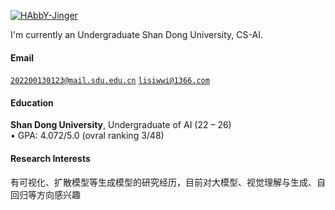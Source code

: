 [![HAbbY-Jinger](https://img.shields.io/badge/HAbbY-Jinger-github-blue?logo=github)](https://github.com/HAbbY-Jinger)

I'm currently an Undergraduate Shan Dong University, CS-AI.

#### Email  
<code>202200130123@mail.sdu.edu.cn</code>
<code>lisiwwi@1366.com</code>  


#### Education  
**Shan Dong University**, Undergraduate of AI (22 – 26)  
• GPA: 4.072/5.0  (ovral ranking 3/48) 



#### Research Interests  
有可视化、扩散模型等⽣成模型的研究经历，目前对⼤模型、视觉理解与⽣成、自回归等⽅向感兴趣